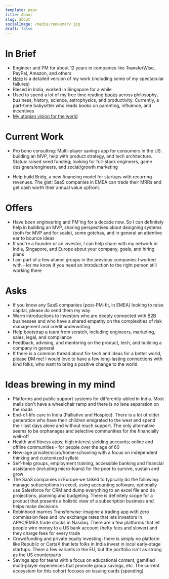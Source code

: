 ```yaml
---
template: page
title: About
slug: about
socialImage: /media/ramkumarv.jpg
draft: false
---
```

# In Brief

* Engineer and PM for about 12 years in companies like ~~Transfer~~Wise, PayPal, Amazon, and others
* [Here](https://www.notion.so/Ramkumar-Venkataraman-0eab07d8c67141c885cee83bb1c91773) is a detailed version of my work (including some of my spectacular failures)
* Raised in India, worked in Singapore for a while
* Used to spend a lot of my free time reading [books](https://www.ramkumarvenkat.xyz/pages/books) across philosophy, business, history, science, astrophysics, and productivity. Currently, a part-time babysitter who reads books on parenting, influence, and incentives
* [My utopian vision for the world](https://www.ramkumarvenkat.xyz/posts/vision)

# Current Work

* Pro bono consulting: Multi-player savings app for consumers in the US: building an MVP, help with product strategy, and tech architecture. Status: raised seed funding; looking for full-stack engineers, game designers/engineers, and social/growth marketing

* Help build Bridg, a new financing model for startups with recurring revenues. The gist: SaaS companies in EMEA can trade their MRRs and get cash worth their annual value upfront.

# Offers

* Have been engineering and PM'ing for a decade now. So I can definitely help in building an MVP, sharing perspectives about designing systems (both for MVP and for scale), some gotchas, and in general an attentive ear to bounce ideas
* If you're a founder or an investor, I can help share with my network in India, Singapore, and Europe about your company, goals, and hiring plans
* I am part of a few alumni groups in the previous companies I worked with - let me know if you need an introduction to the right person still working there

# Asks

* If you know any SaaS companies (post-PM-fit, in EMEA) looking to raise capital, please do send them my way
* Warm introductions to Investors who are deeply connected with B2B businesses and who have a shared empathy on the complexities of risk management and credit underwriting
* Help bootstrap a team from scratch, including engineers, marketing, sales, legal, and compliance
* Feedback, advising, and mentoring on the product, tech, and building a company in general
* If there is a common thread about fin-tech and ideas for a better world, please DM me! I would love to have a few long-lasting connections with kind folks, who want to bring a positive change to the world

# Ideas brewing in my mind

* Platforms and public support systems for differently-abled in India. Most malls don't have a wheelchair ramp and there is no lane separation on the roads
* End-of-life care in India (Palliative and Hospice). There is a lot of older generation who have their children emigrated to the west and spend their last days alone and without much support. The only alternative seems to be orphanages and selective communities for the financially well-off
* Health and fitness apps; high interest yielding accounts; online and offline communities - for people over the age of 60
* New-age private/micro/home-schooling with a focus on independent thinking and customized syllabi
* Self-help groups, employment training, accessible banking and financial assistance (including micro-loans) for the poor to survive, sustain and grow
* The SaaS companies in Europe we talked to typically do the following: manage subscriptions in excel, using accounting software, optionally use Salesforce for CRM and dump everything to an excel file and do projections, planning and budgeting. There is definitely scope for a product that presents a holistic view of a subscription business and helps make decisions
* Robinhood marries Transferwise: imagine a trading app with zero commission fees and low exchange rates that lets investors in APAC/EMEA trade stocks in Nasdaq. There are a few platforms that let people wire money to a US bank account (hefty fees and slower) and they charge fees for every trade
* Crowdfunding and private equity investing: there is simply no platform like Republic or CartaX that lets folks in India invest in local early-stage startups. There a few variants in the EU, but the portfolio isn't as strong as the US counterparts
* Savings app for teens with a focus on educational content, gamified multi-player experiences that promote group savings, etc. The current ecosystem for this cohort focuses on issuing cards (spending)